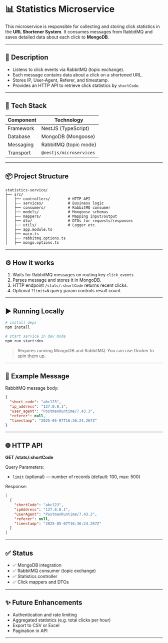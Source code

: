 # 📊 Statistics Microservice

This microservice is responsible for collecting and storing click statistics in the **URL Shortener System**. It consumes messages from RabbitMQ and saves detailed data about each click to **MongoDB**.

---

## 📌 Description

- Listens to click events via RabbitMQ (topic exchange).
- Each message contains data about a click on a shortened URL.
- Stores IP, User-Agent, Referer, and timestamp.
- Provides an HTTP API to retrieve click statistics by `shortCode`.

---

## 🧱 Tech Stack

| Component    | Technology            |
|-------------|------------------------|
| Framework   | NestJS (TypeScript)    |
| Database    | MongoDB (Mongoose)     |
| Messaging   | RabbitMQ (topic mode)  |
| Transport   | `@nestjs/microservices`|

---

## 📦 Project Structure

```
statistics-service/
├── src/
│   ├── controllers/        # HTTP API
│   ├── services/           # Business logic
│   ├── consumers/          # RabbitMQ consumer
│   ├── models/             # Mongoose schemas
│   ├── mappers/            # Mapping input/output
│   ├── dto/                # DTOs for requests/responses
│   ├── utils/              # Logger etc.
│   ├── app.module.ts
│   ├── main.ts
│   ├── rabbitmq.options.ts
│   ├── mongo.options.ts
```

---

## ⚙️ How it works

1. Waits for RabbitMQ messages on routing key `click_events`.
2. Parses message and stores it in MongoDB.
3. HTTP endpoint `/stats/:shortCode` returns recent clicks.
4. Optional `?limit=N` query param controls result count.

---

## ▶️ Running Locally

```bash
# install deps
npm install

# start service in dev mode
npm run start:dev
```

> Requires running MongoDB and RabbitMQ. You can use Docker to spin them up.

---

## 🧪 Example Message

RabbitMQ message body:

```json
{
  "short_code": "abc123",
  "ip_address": "127.0.0.1",
  "user_agent": "PostmanRuntime/7.43.3",
  "referer": null,
  "timestamp": "2025-05-07T16:36:24.267Z"
}
```

---

## 🌐 HTTP API

**GET /stats/:shortCode**

Query Parameters:
- `limit` (optional) — number of records (default: 100, max: 500)

Response:
```json
[
  {
    "shortCode": "abc123",
    "ipAddress": "127.0.0.1",
    "userAgent": "PostmanRuntime/7.43.3",
    "referer": null,
    "timestamp": "2025-05-07T16:36:24.267Z"
  }
]
```
---

## ✅ Status

- ✅ MongoDB integration
- ✅ RabbitMQ consumer (topic exchange)
- ✅ Statistics controller
- ✅ Click mappers and DTOs

---

## ✨ Future Enhancements

- Authentication and rate limiting
- Aggregated statistics (e.g. total clicks per hour)
- Export to CSV or Excel
- Pagination in API

---